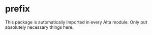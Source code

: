 # prefix

This package is automatically imported in every Alta module. Only put absolutely necessary things here.
